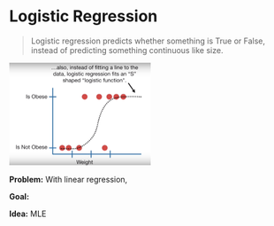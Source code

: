 # Logistic Regression

> Logistic regression predicts whether something is True or False, instead of predicting something continuous like size.

<img src="Logistic_Regression.assets/image-20191210153033070.png" alt="image-20191210153033070" style="zoom: 25%;" />

**Problem:** With linear regression, 

**Goal:** 

**Idea:** MLE
